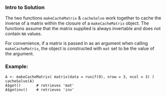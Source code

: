### Intro to Solution 
The two functions `makeCacheMatrix` & `cacheSolve` work together to cache
the inverse of a matrix within the closure of a `makeCacheMatrix` object.
The functions assume that the matrix supplied is always invertable and
does not contain `NA` values.

For convenience, if a matrix is passed in as an argument when calling 
`makeCacheMatrix`, the object is constructed with `mat` set to be the 
value of the argument.

### Example:
    A <- makeCacheMatrix( matrix(data = runif(9), nrow = 3, ncol = 3) )
    cacheSolve(A)
    A$get()       # retrieves 'mat'
    A$getinv()    # retrieves 'inv'